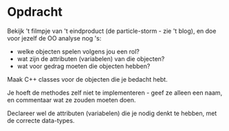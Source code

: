 # Opdracht
Bekijk 't filmpje van 't eindproduct (de particle-storm - zie 't blog), en doe voor jezelf de OO analyse nog 's:
- welke objecten spelen volgens jou een rol?
- wat zijn de attributen (variabelen) van die objecten?
- wat voor gedrag moeten die objecten hebben?

Maak C++ classes voor de objecten die je bedacht hebt.

Je hoeft de methodes zelf niet te implementeren - geef ze alleen een naam, en commentaar wat ze zouden moeten doen.

Declareer wel de attributen (variabelen) die je nodig denkt te hebben, met de correcte data-types.

